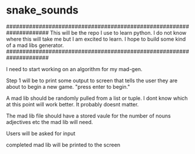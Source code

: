 # snake_sounds
#####################################################################
This will be the repo I use to learn python.
I do not know where this will take me but I am excited to learn.
I hope to build some kind of a mad libs generator.
#####################################################################

I need to start working on an algorithm for my mad-gen. 

Step 1 will be to print some output to screen that tells the user they
are about to begin a new game. "press enter to begin."

A mad lib should be randomly pulled from a
list or tuple. I dont know which at this point will work better.
It probably doesnt matter.

The mad lib file should have a stored vaule for the number of nouns
adjectives etc the mad lib will need.

Users will be asked for input

completed mad lib will be printed to the screen
